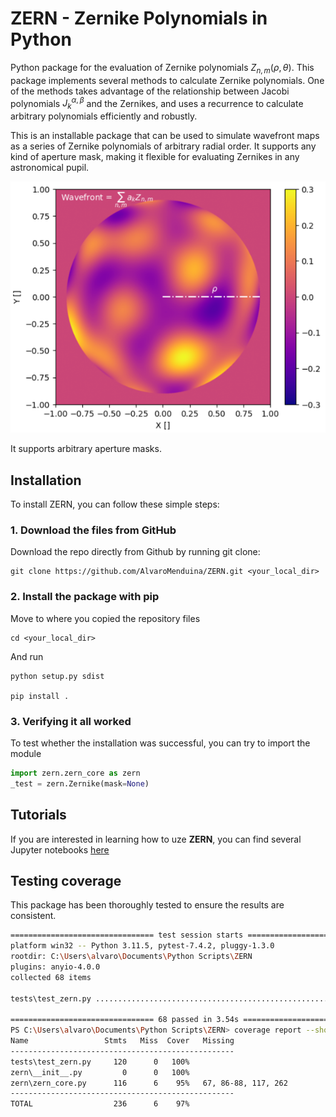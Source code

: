 # ZERN - Zernike Polynomials in Python
Python package for the evaluation of Zernike polynomials $Z_{n,m} (\rho, \theta)$. This package implements several methods to calculate Zernike polynomials. One of the methods takes advantage of the relationship between Jacobi polynomials $J_{k}^{\alpha, \beta}$ and the Zernikes, and uses a recurrence to calculate arbitrary polynomials efficiently and robustly. 

This is an installable package that can be used to simulate wavefront maps as a series of Zernike polynomials of arbitrary radial order. It supports any kind of aperture mask, making it flexible for evaluating Zernikes in any astronomical pupil.

![Zernike](images/zernike.PNG)


It supports arbitrary aperture masks.

## Installation

To install ZERN, you can follow these simple steps:

### 1. Download the files from GitHub

Download the repo directly from Github by running git clone:

```
git clone https://github.com/AlvaroMenduina/ZERN.git <your_local_dir>
```

### 2. Install the package with pip
Move to where you copied the repository files
```
cd <your_local_dir>
```

And run 

```
python setup.py sdist

pip install .
```

### 3. Verifying it all worked
To test whether the installation was successful, you can try to import the module
```python
import zern.zern_core as zern
_test = zern.Zernike(mask=None)
```

## Tutorials
If you are interested in learning how to uze **ZERN**, you can find several Jupyter notebooks [here](/examples/)

## Testing coverage
This package has been thoroughly tested to ensure the results are consistent.

```bash
================================ test session starts ================================ 
platform win32 -- Python 3.11.5, pytest-7.4.2, pluggy-1.3.0
rootdir: C:\Users\alvaro\Documents\Python Scripts\ZERN
plugins: anyio-4.0.0
collected 68 items                                                                                                                                                                                                

tests\test_zern.py ......................................................     [100%] 

================================ 68 passed in 3.54s ===============================
PS C:\Users\alvaro\Documents\Python Scripts\ZERN> coverage report --show-missing
Name                 Stmts   Miss  Cover   Missing
--------------------------------------------------
tests\test_zern.py     120      0   100%
zern\__init__.py         0      0   100%
zern\zern_core.py      116      6    95%   67, 86-88, 117, 262
--------------------------------------------------
TOTAL                  236      6    97%
```